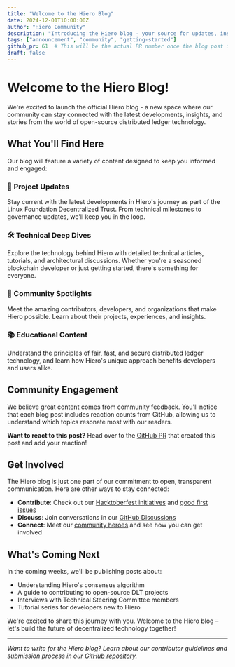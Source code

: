 ```yaml
---
title: "Welcome to the Hiero Blog"
date: 2024-12-01T10:00:00Z
author: "Hiero Community"
description: "Introducing the Hiero blog - your source for updates, insights, and community news from the open-source distributed ledger project"
tags: ["announcement", "community", "getting-started"]
github_pr: 61  # This will be the actual PR number once the blog post is submitted
draft: false
---
```


# Welcome to the Hiero Blog!

We're excited to launch the official Hiero blog - a new space where our community can stay connected with the latest developments, insights, and stories from the world of open-source distributed ledger technology.

## What You'll Find Here

Our blog will feature a variety of content designed to keep you informed and engaged:

### 🚀 Project Updates
Stay current with the latest developments in Hiero's journey as part of the Linux Foundation Decentralized Trust. From technical milestones to governance updates, we'll keep you in the loop.

### 🛠️ Technical Deep Dives
Explore the technology behind Hiero with detailed technical articles, tutorials, and architectural discussions. Whether you're a seasoned blockchain developer or just getting started, there's something for everyone.

### 👥 Community Spotlights
Meet the amazing contributors, developers, and organizations that make Hiero possible. Learn about their projects, experiences, and insights.

### 📚 Educational Content
Understand the principles of fair, fast, and secure distributed ledger technology, and learn how Hiero's unique approach benefits developers and users alike.

## Community Engagement

We believe great content comes from community feedback. You'll notice that each blog post includes reaction counts from GitHub, allowing us to understand which topics resonate most with our readers. 

**Want to react to this post?** Head over to the [GitHub PR](#) that created this post and add your reaction!

## Get Involved

The Hiero blog is just one part of our commitment to open, transparent communication. Here are other ways to stay connected:

- **Contribute**: Check out our [Hacktoberfest initiatives](/hacktoberfest) and [good first issues](https://github.com/orgs/hiero-ledger/discussions)
- **Discuss**: Join conversations in our [GitHub Discussions](https://github.com/orgs/hiero-ledger/discussions)
- **Connect**: Meet our [community heroes](/heros) and see how you can get involved

## What's Coming Next

In the coming weeks, we'll be publishing posts about:
- Understanding Hiero's consensus algorithm
- A guide to contributing to open-source DLT projects
- Interviews with Technical Steering Committee members
- Tutorial series for developers new to Hiero

We're excited to share this journey with you. Welcome to the Hiero blog – let's build the future of decentralized technology together!

---

*Want to write for the Hiero blog? Learn about our contributor guidelines and submission process in our [GitHub repository](https://github.com/hiero-ledger/hiero-website).*